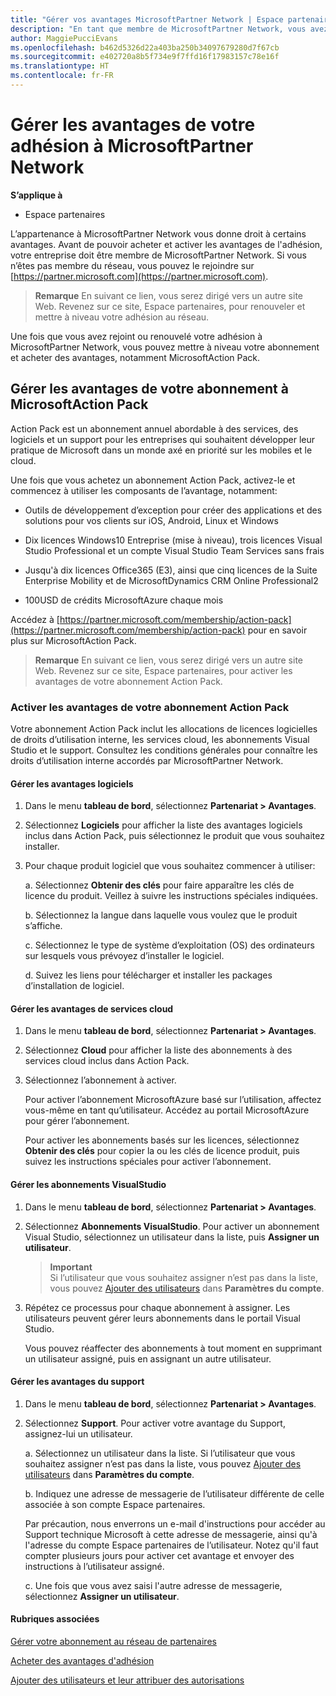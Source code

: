 ```yaml
---
title: "Gérer vos avantages MicrosoftPartner Network | Espace partenaires"
description: "En tant que membre de MicrosoftPartner Network, vous avez droit à certains avantages. Explique comment activer et gérer vos avantages en tant que membre sur l&quot;Espace partenaires."
author: MaggiePucciEvans
ms.openlocfilehash: b462d5326d22a403ba250b34097679280d7f67cb
ms.sourcegitcommit: e402720a8b5f734e9f7ffd16f17983157c78e16f
ms.translationtype: HT
ms.contentlocale: fr-FR
---
```

# <a name="manage-your-microsoft-partner-network-membership-benefits"></a>Gérer les avantages de votre adhésion à MicrosoftPartner Network

**S’applique à**

-  Espace partenaires

L’appartenance à MicrosoftPartner Network vous donne droit à certains avantages. Avant de pouvoir acheter et activer les avantages de l'adhésion, votre entreprise doit être membre de MicrosoftPartner Network. Si vous n’êtes pas membre du réseau, vous pouvez le rejoindre sur [https://partner.microsoft.com](https://partner.microsoft.com).

>**Remarque** En suivant ce lien, vous serez dirigé vers un autre site Web. Revenez sur ce site, Espace partenaires, pour renouveler et mettre à niveau votre adhésion au réseau.

Une fois que vous avez rejoint ou renouvelé votre adhésion à MicrosoftPartner Network, vous pouvez mettre à niveau votre abonnement et acheter des avantages, notamment MicrosoftAction Pack.


## <a name="manage-your-microsoft-action-pack-subscription-benefits"></a>Gérer les avantages de votre abonnement à MicrosoftAction Pack

Action Pack est un abonnement annuel abordable à des services, des logiciels et un support pour les entreprises qui souhaitent développer leur pratique de Microsoft dans un monde axé en priorité sur les mobiles et le cloud.

Une fois que vous achetez un abonnement Action Pack, activez-le et commencez à utiliser les composants de l’avantage, notamment:

- Outils de développement d’exception pour créer des applications et des solutions pour vos clients sur iOS, Android, Linux et Windows

- Dix licences Windows10 Entreprise (mise à niveau), trois licences Visual Studio Professional et un compte Visual Studio Team Services sans frais 

- Jusqu'à dix licences Office365 (E3), ainsi que cinq licences de la Suite Enterprise Mobility et de MicrosoftDynamics CRM Online Professional2 

- 100USD de crédits MicrosoftAzure chaque mois

Accédez à [https://partner.microsoft.com/membership/action-pack](https://partner.microsoft.com/membership/action-pack) pour en savoir plus sur MicrosoftAction Pack.

>**Remarque** En suivant ce lien, vous serez dirigé vers un autre site Web. Revenez sur ce site, Espace partenaires, pour activer les avantages de votre abonnement Action Pack. 


### <a name="activate-your-action-pack-subscription-benefits"></a>Activer les avantages de votre abonnement Action Pack

Votre abonnement Action Pack inclut les allocations de licences logicielles de droits d’utilisation interne, les services cloud, les abonnements Visual Studio et le support. Consultez les conditions générales pour connaître les droits d’utilisation interne accordés par MicrosoftPartner Network.


#### <a name="manage-software-benefits"></a>Gérer les avantages logiciels

1. Dans le menu **tableau de bord**, sélectionnez **Partenariat > Avantages**.

2. Sélectionnez **Logiciels** pour afficher la liste des avantages logiciels inclus dans Action Pack, puis sélectionnez le produit que vous souhaitez installer. 

3. Pour chaque produit logiciel que vous souhaitez commencer à utiliser:

    a. Sélectionnez **Obtenir des clés** pour faire apparaître les clés de licence du produit. Veillez à suivre les instructions spéciales indiquées.

    b. Sélectionnez la langue dans laquelle vous voulez que le produit s’affiche.

    c. Sélectionnez le type de système d’exploitation (OS) des ordinateurs sur lesquels vous prévoyez d’installer le logiciel.

    d. Suivez les liens pour télécharger et installer les packages d’installation de logiciel.

   
#### <a name="manage-cloud-services-benefits"></a>Gérer les avantages de services cloud

1. Dans le menu **tableau de bord**, sélectionnez **Partenariat > Avantages**.

2. Sélectionnez **Cloud** pour afficher la liste des abonnements à des services cloud inclus dans Action Pack.

3. Sélectionnez l’abonnement à activer. 

    Pour activer l’abonnement MicrosoftAzure basé sur l’utilisation, affectez vous-même en tant qu’utilisateur. Accédez au portail MicrosoftAzure pour gérer l’abonnement.

    Pour activer les abonnements basés sur les licences, sélectionnez **Obtenir des clés** pour copier la ou les clés de licence produit, puis suivez les instructions spéciales pour activer l’abonnement.  


#### <a name="manage-visual-studio-subscriptions"></a>Gérer les abonnements VisualStudio

1. Dans le menu **tableau de bord**, sélectionnez **Partenariat > Avantages**.

2. Sélectionnez **Abonnements VisualStudio**. Pour activer un abonnement Visual Studio, sélectionnez un utilisateur dans la liste, puis **Assigner un utilisateur**. 

    >**Important**<br>
Si l’utilisateur que vous souhaitez assigner n’est pas dans la liste, vous pouvez [Ajouter des utilisateurs](create-user-accounts-and-set-permissions.md) dans **Paramètres du compte**.

3. Répétez ce processus pour chaque abonnement à assigner. Les utilisateurs peuvent gérer leurs abonnements dans le portail Visual Studio. 

    Vous pouvez réaffecter des abonnements à tout moment en supprimant un utilisateur assigné, puis en assignant un autre utilisateur. 


#### <a name="manage-support-benefits"></a>Gérer les avantages du support

1. Dans le menu **tableau de bord**, sélectionnez **Partenariat > Avantages**.

2. Sélectionnez **Support**. Pour activer votre avantage du Support, assignez-lui un utilisateur. 
   
    a.  Sélectionnez un utilisateur dans la liste. Si l’utilisateur que vous souhaitez assigner n’est pas dans la liste, vous pouvez [Ajouter des utilisateurs](create-user-accounts-and-set-permissions.md) dans **Paramètres du compte**.

    b.  Indiquez une adresse de messagerie de l’utilisateur différente de celle associée à son compte Espace partenaires. 
    
    Par précaution, nous enverrons un e-mail d'instructions pour accéder au Support technique Microsoft à cette adresse de messagerie, ainsi qu'à l'adresse du compte Espace partenaires de l’utilisateur. Notez qu'il faut compter plusieurs jours pour activer cet avantage et envoyer des instructions à l’utilisateur assigné.    
    
    c.  Une fois que vous avez saisi l'autre adresse de messagerie, sélectionnez **Assigner un utilisateur**. 


#### <a name="related-topics"></a>Rubriques associées

[Gérer votre abonnement au réseau de partenaires](manage-your-partner-network-membership.md)

[Acheter des avantages d'adhésion](upgrade-your-partner-network-membership.md)

[Ajouter des utilisateurs et leur attribuer des autorisations](create-user-accounts-and-set-permissions.md)

